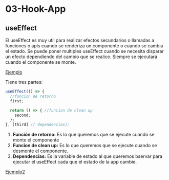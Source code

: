 # 03-Hook-App

## useEffect

El useEffect es muy util para realizar efectos secundarios o llamadas a funciones o apis cuando se renderiza un componente o cuando se cambia el estado. Se puede poner multiples useEffect cuando se necesita disparar un efecto dependiendo del cambio que se realice. Siempre se ejecutará cuando el componente se monte.

[Ejemplo](../03-hook-app/src/02-useEffect/SimpleForm.jsx)

Tiene tres partes:

```javascript
useEffect(() => {
  //funcion de retorno
  first;

  return () => { //funcion de clean up
    second;
  };
}, [third] // dependencias);
```

1. **Función de retorno:** Es lo que queremos que se ejecute cuando se monte el componente
2. **Funcion de clean up:** Es lo que queremos que se ejecute cuando se desmonte el componente.
3. **Dependencias:** Es la variable de estado al que queremos bservar para ejecutar el useEffect cada que el estado de la app cambie.

[Ejemplo2](../03-hook-app/src/02-useEffect/Message.jsx)
